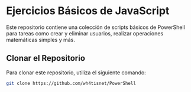 # Ejercicios Básicos de JavaScript

Este repositorio contiene una colección de scripts básicos de PowerShell para tareas como crear y eliminar usuarios, realizar operaciones matemáticas simples y más.

## Clonar el Repositorio

Para clonar este repositorio, utiliza el siguiente comando:

```bash
git clone https://github.com/wh4tisnet/PowerShell
  ```
